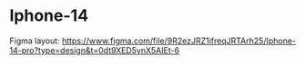 # Iphone-14
Figma layout: https://www.figma.com/file/9R2ezJRZ1ifreqJRTArh25/Iphone-14-pro?type=design&t=0dt9XED5ynX5AIEt-6
